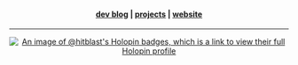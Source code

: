 <div align="center">

#### [dev blog](https://dev.to/hitblast) | [projects](https://github.com/hitblast?tab=repositories) | [website](https://hitblastis.me/)

---

[![An image of @hitblast's Holopin badges, which is a link to view their full Holopin profile](https://holopin.me/hitblast)](https://holopin.io/@hitblast)

</div>

